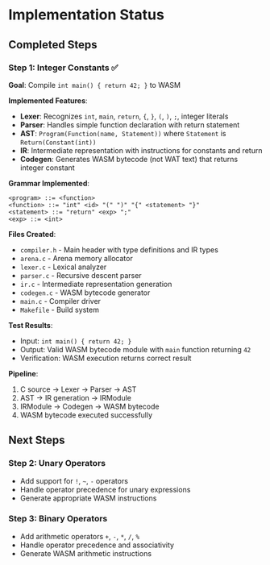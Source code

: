 # Implementation Status

## Completed Steps

### Step 1: Integer Constants ✅

**Goal**: Compile `int main() { return 42; }` to WASM

**Implemented Features**:
- **Lexer**: Recognizes `int`, `main`, `return`, `{`, `}`, `(`, `)`, `;`, integer literals
- **Parser**: Handles simple function declaration with return statement
- **AST**: `Program(Function(name, Statement))` where `Statement` is `Return(Constant(int))`
- **IR**: Intermediate representation with instructions for constants and return
- **Codegen**: Generates WASM bytecode (not WAT text) that returns integer constant

**Grammar Implemented**:
```
<program> ::= <function>
<function> ::= "int" <id> "(" ")" "{" <statement> "}"
<statement> ::= "return" <exp> ";"
<exp> ::= <int>
```

**Files Created**:
- `compiler.h` - Main header with type definitions and IR types
- `arena.c` - Arena memory allocator
- `lexer.c` - Lexical analyzer
- `parser.c` - Recursive descent parser
- `ir.c` - Intermediate representation generation
- `codegen.c` - WASM bytecode generator
- `main.c` - Compiler driver
- `Makefile` - Build system

**Test Results**:
- Input: `int main() { return 42; }`
- Output: Valid WASM bytecode module with `main` function returning `42`
- Verification: WASM execution returns correct result

**Pipeline**:
1. C source → Lexer → Parser → AST
2. AST → IR generation → IRModule 
3. IRModule → Codegen → WASM bytecode
4. WASM bytecode executed successfully

## Next Steps

### Step 2: Unary Operators
- Add support for `!`, `~`, `-` operators
- Handle operator precedence for unary expressions
- Generate appropriate WASM instructions

### Step 3: Binary Operators
- Add arithmetic operators `+`, `-`, `*`, `/`, `%`
- Handle operator precedence and associativity
- Generate WASM arithmetic instructions
